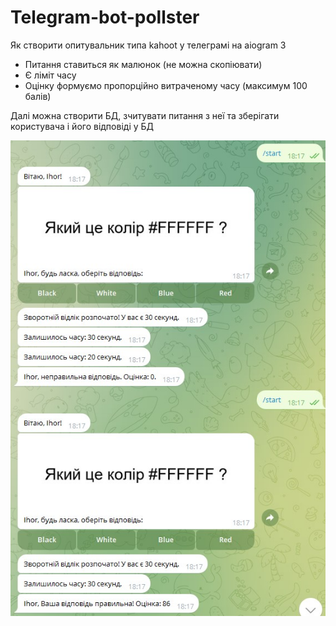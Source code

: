# Telegram-bot-pollster
Як створити опитувальник типа kahoot у телеграмі на aiogram 3

- Питання ставиться як малюнок (не можна скопіювати)
- Є ліміт часу
- Оцінку формуємо пропорційно витраченому часу (максимум 100 балів)

Далі можна створити БД, зчитувати питання з неї та зберігати користувача і його відповіді у БД

![scan.jpg](scan.jpg)
